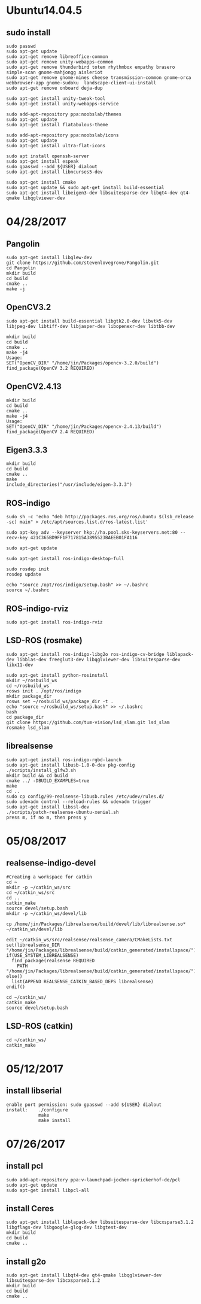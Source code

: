 # Ubuntu14.04.5

## sudo install
	sudo passwd
	sudo apt-get update
	sudo apt-get remove libreoffice-common
	sudo apt-get remove unity-webapps-common
	sudo apt-get remove thunderbird totem rhythmbox empathy brasero simple-scan gnome-mahjongg aisleriot 
	sudo apt-get remove gnome-mines cheese transmission-common gnome-orca webbrowser-app gnome-sudoku  landscape-client-ui-install  
	sudo apt-get remove onboard deja-dup 

	sudo apt-get install unity-tweak-tool 
	sudo apt-get install unity-webapps-service

	sudo add-apt-repository ppa:noobslab/themes
	sudo apt-get update
	sudo apt-get install flatabulous-theme

	sudo add-apt-repository ppa:noobslab/icons
	sudo apt-get update
	sudo apt-get install ultra-flat-icons

	sudo apt install openssh-server
	sudo apt-get install espeak
	sudo gpasswd --add ${USER} dialout
	sudo apt-get install libncurses5-dev

	sudo apt-get install cmake
	sudo apt-get update && sudo apt-get install build-essential
	sudo apt-get install libeigen3-dev libsuitesparse-dev libqt4-dev qt4-qmake libqglviewer-dev


# 04/28/2017
## Pangolin
	sudo apt-get install libglew-dev
	git clone https://github.com/stevenlovegrove/Pangolin.git
	cd Pangolin
	mkdir build
	cd build
	cmake ..
	make -j

## OpenCV3.2
	sudo apt-get install build-essential libgtk2.0-dev libvtk5-dev libjpeg-dev libtiff-dev libjasper-dev libopenexr-dev libtbb-dev
	
	mkdir build
	cd build
	cmake ..
	make -j4
	Usage:
	SET("OpenCV_DIR" "/home/jin/Packages/opencv-3.2.0/build")
	find_package(OpenCV 3.2 REQUIRED)
## OpenCV2.4.13
	mkdir build
	cd build
	cmake ..
	make -j4
	Usage:
	SET("OpenCV_DIR" "/home/jin/Packages/opencv-2.4.13/build")
	find_package(OpenCV 2.4 REQUIRED)

## Eigen3.3.3
	mkdir build
	cd build
	cmake ..
	make
	include_directories("/usr/include/eigen-3.3.3")

## ROS-indigo
	sudo sh -c 'echo "deb http://packages.ros.org/ros/ubuntu $(lsb_release -sc) main" > /etc/apt/sources.list.d/ros-latest.list'

	sudo apt-key adv --keyserver hkp://ha.pool.sks-keyservers.net:80 --recv-key 421C365BD9FF1F717815A3895523BAEEB01FA116

	sudo apt-get update

	sudo apt-get install ros-indigo-desktop-full

	sudo rosdep init
	rosdep update

	echo "source /opt/ros/indigo/setup.bash" >> ~/.bashrc
	source ~/.bashrc
## ROS-indigo-rviz
	sudo apt-get install ros-indigo-rviz

## LSD-ROS (rosmake)
	sudo apt-get install ros-indigo-libg2o ros-indigo-cv-bridge liblapack-dev libblas-dev freeglut3-dev libqglviewer-dev libsuitesparse-dev libx11-dev

	sudo apt-get install python-rosinstall
	mkdir ~/rosbuild_ws
	cd ~/rosbuild_ws
	rosws init . /opt/ros/indigo
	mkdir package_dir
	rosws set ~/rosbuild_ws/package_dir -t .
	echo "source ~/rosbuild_ws/setup.bash" >> ~/.bashrc
	bash
	cd package_dir
	git clone https://github.com/tum-vision/lsd_slam.git lsd_slam
	rosmake lsd_slam

## librealsense
	sudo apt-get install ros-indigo-rgbd-launch
	sudo apt-get install libusb-1.0-0-dev pkg-config
	./scripts/install_glfw3.sh
	mkdir build && cd build
	cmake ../ -DBUILD_EXAMPLES=true
	make
	cd ..
	sudo cp config/99-realsense-libusb.rules /etc/udev/rules.d/
	sudo udevadm control --reload-rules && udevadm trigger
	sudo apt-get install libssl-dev
	./scripts/patch-realsense-ubuntu-xenial.sh
	press m, if no m, then press y

# 05/08/2017
## realsense-indigo-devel
	#Creating a workspace for catkin
	cd ~
	mkdir -p ~/catkin_ws/src
	cd ~/catkin_ws/src
	cd ..
	catkin_make
	source devel/setup.bash
	mkdir -p ~/catkin_ws/devel/lib
	
	cp /home/jin/Packages/librealsense/build/devel/lib/librealsense.so* ~/catkin_ws/devel/lib

	edit ~/catkin_ws/src/realsense/realsense_camera/CMakeLists.txt
	set(librealsense_DIR "/home/jin/Packages/librealsense/build/catkin_generated/installspace/")
	if(USE_SYSTEM_LIBREALSENSE)
	  find_package(realsense REQUIRED 
		PATH "/home/jin/Packages/librealsense/build/catkin_generated/installspace/")
	else()
	  list(APPEND REALSENSE_CATKIN_BASED_DEPS librealsense)
	endif()

	cd ~/catkin_ws/
	catkin_make
	source devel/setup.bash
## LSD-ROS (catkin)
	cd ~/catkin_ws/
	catkin_make
		
# 05/12/2017
## install libserial
	enable port permission: sudo gpasswd --add ${USER} dialout
	install:	./configure 
				make
				make install

# 07/26/2017
## install pcl
	sudo add-apt-repository ppa:v-launchpad-jochen-sprickerhof-de/pcl
	sudo apt-get update
	sudo apt-get install libpcl-all

## install Ceres
	sudo apt-get install liblapack-dev libsuitesparse-dev libcxsparse3.1.2 libgflags-dev libgoogle-glog-dev libgtest-dev
	mkdir build
	cd build
	cmake ..

## install g2o
	sudo apt-get install libqt4-dev qt4-qmake libqglviewer-dev libsuitesparse-dev libcxsparse3.1.2
	mkdir build
	cd build
	cmake ..
